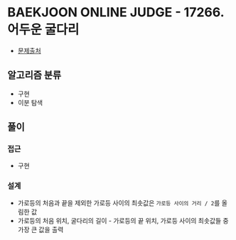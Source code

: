 # BAEKJOON ONLINE JUDGE - 17266. 어두운 굴다리

- [문제출처](https://www.acmicpc.net/problem/13305 '17266. 어두운 굴다리')

## 알고리즘 분류

- 구현
- 이분 탐색

## 풀이

### 접근

- 구현

### 설계

- 가로등의 처음과 끝을 제외한 가로등 사이의 최솟값은 `가로등 사이의 거리 / 2`를 올림한 값
- 가로등의 처음 위치, 굴다리의 길이 - 가로등의 끝 위치, 가로등 사이의 최솟값들 중 가장 큰 값을 출력
